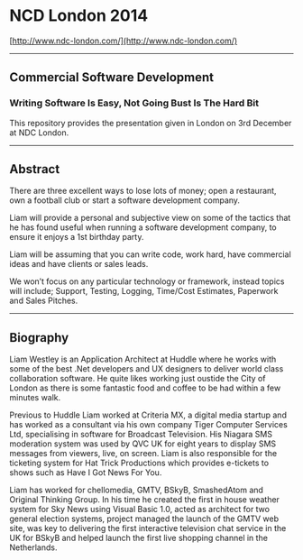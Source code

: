 # NCD London 2014 #

[http://www.ndc-london.com/](http://www.ndc-london.com/)

----------

## Commercial Software Development ##
### Writing Software Is Easy, Not Going Bust Is The Hard Bit ###

This repository provides the presentation given in London on 3rd December at NDC London.

----------

## Abstract ##

There are three excellent ways to lose lots of money; open a restaurant, own a football club or start a software development company.

Liam will provide a personal and subjective view on some of the tactics that he has found useful when running a software development company, to ensure it enjoys a 1st birthday party.

Liam will be assuming that you can write code, work hard, have commercial ideas and have clients or sales leads.

We won’t focus on any particular technology or framework, instead topics will include; Support, Testing, Logging, Time/Cost Estimates, Paperwork and Sales Pitches.

----------

## Biography ##

Liam Westley is an Application Architect at Huddle where he works with some of the best .Net developers and UX designers to deliver world class collaboration software. He quite likes working just oustide the City of London as there is some fantastic food and coffee to be had within a few minutes walk.

Previous to Huddle Liam worked at Criteria MX, a digital media startup and has worked as a consultant via his own company Tiger Computer Services Ltd, specialising in software for Broadcast Television. His Niagara SMS moderation system was used by QVC UK for eight years to display SMS messages from viewers, live, on screen. Liam is also responsible for the ticketing system for Hat Trick Productions which provides e-tickets to shows such as Have I Got News For You.

Liam has worked for chellomedia, GMTV, BSkyB, SmashedAtom and Original Thinking Group. In his time he created the first in house weather system for Sky News using Visual Basic 1.0, acted as architect for two general election systems, project managed the launch of the GMTV web site, was key to delivering the first interactive television chat service in the UK for BSkyB and helped launch the first live shopping channel in the Netherlands.
